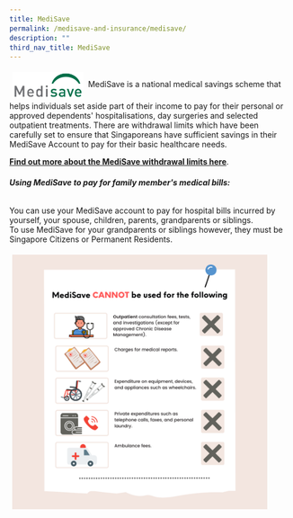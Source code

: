 ```yaml
---
title: MediSave
permalink: /medisave-and-insurance/medisave/
description: ""
third_nav_title: MediSave
---
```

<img src="images/msv-new.jpg" style="vertical-align: middle; max-width: 25%; margin: 5px;">
MediSave is a national medical savings scheme that helps individuals set aside part of their income to pay for their personal or approved dependents' hospitalisations, day surgeries and selected outpatient treatments. There are withdrawal limits which have been carefully set to ensure that Singaporeans have sufficient savings in their MediSave Account to pay for their basic healthcare needs.

**[Find out more about the MediSave withdrawal limits here](https://www.cpf.gov.sg/member/healthcare-financing/using-your-medisave-savings)**.

######  **Using MediSave to pay for family member's medical bills:**
You can use your MediSave account to pay for hospital bills incurred by yourself, your spouse, children, parents, grandparents or siblings.<br>
To use MediSave for your grandparents or siblings however, they must be Singapore Citizens or Permanent Residents.

 <img src="images/msv2.png" style="vertical-align: middle; max-width: 90%; margin: 5px;">